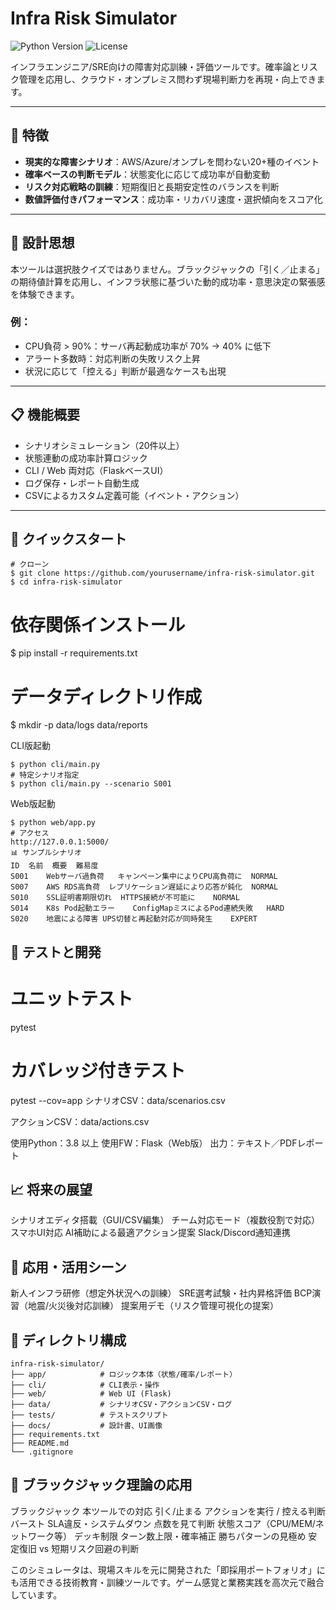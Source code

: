 # Infra Risk Simulator

![Python Version](https://img.shields.io/badge/python-3.8%2B-blue)
![License](https://img.shields.io/badge/license-MIT-green)

インフラエンジニア/SRE向けの障害対応訓練・評価ツールです。確率論とリスク管理を応用し、クラウド・オンプレミス問わず現場判断力を再現・向上できます。

---

## 🌟 特徴

- **現実的な障害シナリオ**：AWS/Azure/オンプレを問わない20+種のイベント
- **確率ベースの判断モデル**：状態変化に応じて成功率が自動変動
- **リスク対応戦略の訓練**：短期復旧と長期安定性のバランスを判断
- **数値評価付きパフォーマンス**：成功率・リカバリ速度・選択傾向をスコア化

---

## 🧠 設計思想

本ツールは選択肢クイズではありません。ブラックジャックの「引く／止まる」の期待値計算を応用し、インフラ状態に基づいた動的成功率・意思決定の緊張感を体験できます。

### 例：

- CPU負荷 > 90%：サーバ再起動成功率が 70% → 40% に低下
- アラート多数時：対応判断の失敗リスク上昇
- 状況に応じて「控える」判断が最適なケースも出現

---

## 📋 機能概要

- シナリオシミュレーション（20件以上）
- 状態連動の成功率計算ロジック
- CLI / Web 両対応（FlaskベースUI）
- ログ保存・レポート自動生成
- CSVによるカスタム定義可能（イベント・アクション）

---

## 🚀 クイックスタート

```
# クローン
$ git clone https://github.com/yourusername/infra-risk-simulator.git
$ cd infra-risk-simulator
```

# 依存関係インストール
$ pip install -r requirements.txt

# データディレクトリ作成
$ mkdir -p data/logs data/reports

CLI版起動
```
$ python cli/main.py
# 特定シナリオ指定
$ python cli/main.py --scenario S001
```

Web版起動
```
$ python web/app.py
# アクセス
http://127.0.0.1:5000/
📊 サンプルシナリオ
ID	名前	概要	難易度
S001	Webサーバ過負荷	キャンペーン集中によりCPU高負荷に	NORMAL
S007	AWS RDS高負荷	レプリケーション遅延により応答が鈍化	NORMAL
S010	SSL証明書期限切れ	HTTPS接続が不可能に	NORMAL
S014	K8s Pod起動エラー	ConfigMapミスによるPod連続失敗	HARD
S020	地震による障害	UPS切替と再起動対応が同時発生	EXPERT
```


## 🧪 テストと開発

# ユニットテスト
pytest

# カバレッジ付きテスト
pytest --cov=app
シナリオCSV：data/scenarios.csv

アクションCSV：data/actions.csv

使用Python：3.8 以上
使用FW：Flask（Web版）
出力：テキスト／PDFレポート

## 📈 将来の展望
シナリオエディタ搭載（GUI/CSV編集）
チーム対応モード（複数役割で対応）
スマホUI対応
AI補助による最適アクション提案
Slack/Discord通知連携

## 🧩 応用・活用シーン
新人インフラ研修（想定外状況への訓練）
SRE選考試験・社内昇格評価
BCP演習（地震/火災後対応訓練）
提案用デモ（リスク管理可視化の提案）


## 📂 ディレクトリ構成
```
infra-risk-simulator/
├── app/            # ロジック本体（状態/確率/レポート）
├── cli/            # CLI表示・操作
├── web/            # Web UI (Flask)
├── data/           # シナリオCSV・アクションCSV・ログ
├── tests/          # テストスクリプト
├── docs/           # 設計書、UI画像
├── requirements.txt
├── README.md
└── .gitignore
```

## 🧠 ブラックジャック理論の応用
ブラックジャック	本ツールでの対応
引く/止まる	アクションを実行 / 控える判断
バースト	SLA違反・システムダウン
点数を見て判断	状態スコア（CPU/MEM/ネットワーク等）
デッキ制限	ターン数上限・確率補正
勝ちパターンの見極め	安定復旧 vs 短期リスク回避の判断

このシミュレータは、現場スキルを元に開発された「即採用ポートフォリオ」にも活用できる技術教育・訓練ツールです。ゲーム感覚と業務実践を高次元で融合しています。
